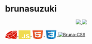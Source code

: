 # brunasuzuki

<div align="center">
  <a href="https://github.com/brunasuzuki">
  <img height="180em" src="https://github-readme-stats.vercel.app/api?username=brunasuzuki&show_icons=true&theme=cobalt&include_all_commits=true&count_private=true"/>
  <img height="180em" src="https://github-readme-stats.vercel.app/api/top-langs/?username=brunasuzuki&layout=compact&langs_count=7&theme=cobalt"/>
</div>

  
 <div style="display: inline_block"><br>
  <img align="center" alt="Bruna-Js" height="30" width="40" src="https://raw.githubusercontent.com/devicons/devicon/master/icons/ruby/ruby-plain.svg">
  <img align="center" alt="Bruna-Js" height="30" width="40" src="https://raw.githubusercontent.com/devicons/devicon/master/icons/javascript/javascript-plain.svg">
  <img align="center" alt="Bruna-HTML" height="30" width="40" src="https://raw.githubusercontent.com/devicons/devicon/master/icons/html5/html5-original.svg">
  <img align="center" alt="Bruna-CSS" height="30" width="40" src="https://raw.githubusercontent.com/devicons/devicon/master/icons/css3/css3-original.svg">
  <img align="center" alt="Bruna-CSS" height="30" width="40" src="https://raw.githubusercontent.com/devicons/devicon/master/icons/github/github-original">
</div>
